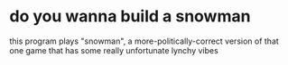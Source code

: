 # do you wanna build a snowman

this program plays "snowman", a more-politically-correct version of that one game that has some really unfortunate lynchy vibes